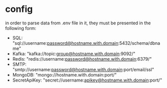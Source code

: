# config

in order to parse data from .env file in it, they must be presented in the following form:
* SQL: "sql://username:password@hostname.with.domain:5432/schema/dbname"
* Kafka: "kafka://topic:group@hostname.with.domain:9092/"
* Redis: "redis://username:password@hostname.with.domain:6379/"
* SMTP: "smtp://username:password@hostname.with.domain:port/email/ssl"
* MongoDB: "mongo://hostname.with.domain:port/"
* SecretApiKey: "secret://username:apikey@hostname.with.domain:port/"